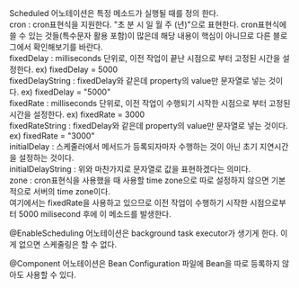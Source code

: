 Scheduled 어노테이션은 특정 메소드가 실행될 때를 정의 한다.   
cron : cron표현식을 지원한다. "초 분 시 일 월 주 (년)"으로 표현한다. cron표현식에 쓸 수 있는 것들(특수문자 활용 포함)이 많은데 해당 내용이 핵심이 아니므로 다른 블로그에서 확인해보기를 바란다.   
fixedDelay : milliseconds 단위로, 이전 작업이 끝난 시점으로 부터 고정된 시간을 설정한다. ex) fixedDelay = 5000   
fixedDelayString : fixedDelay와 같은데 property의 value만 문자열로 넣는 것이다. ex) fixedDelay = "5000"   
fixedRate : milliseconds 단위로, 이전 작업이 수행되기 시작한 시점으로 부터 고정된 시간을 설정한다. ex) fixedRate = 3000  
fixedRateString : fixedDelay와 같은데 property의 value만 문자열로 넣는 것이다. ex) fixedRate = "3000"   
initialDelay : 스케줄러에서 메서드가 등록되자마자 수행하는 것이 아닌 초기 지연시간을 설정하는 것이다.   
initialDelayString : 위와 마찬가지로 문자열로 값을 표현하겠다는 의미다.   
zone : cron표현식을 사용했을 때 사용할 time zone으로 따로 설정하지 않으면 기본적으로 서버의 time zone이다.   
여기에서는 fixedRate을 사용하고 있으므로 이전 작업이 수행하기 시작한 시점으로부터 5000 milisecond 후에 이 메소드를 발생한다.   

@EnableScheduling 어노테이션은 background task executor가 생기게 한다. 이게 없으면 스케줄링은 할 수 없다.   

@Component 어노테이션은 Bean Configuration 파일에 Bean을 따로 등록하지 않아도 사용할 수 있다.   
